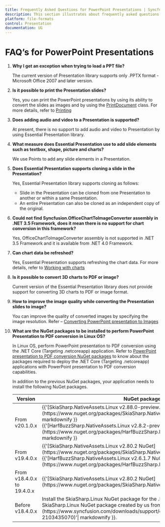 ```yaml
---
title: Frequently Asked Questions for PowerPoint Presentations | Syncfusion
description: This section illustrates about frequently asked questions in various options by using Essential Syncfusion Presentation library.
platform: file-formats
control: Presentation
documentation: UG
---
```

# FAQ’s for PowerPoint Presentations

1. **Why I get an exception when trying to load a PPT file?**

   The current version of Presentation library supports only .PPTX format - Microsoft Office 2007 and later version.

2. **Is it possible to print the Presentation slides?**

   Yes, you can print the PowerPoint presentations by using its ability to convert the slides as images and by using the [PrintDocument](https://msdn.microsoft.com/en-us/library/system.drawing.printing.printdocument(v=vs.110).aspx# "") class. For more details, refer to [Printing](http://www.google.com/# "")

3. **Does adding audio and video to a Presentation is supported?**

   At present, there is no support to add audio and video to Presentation by using Essential Presentation library.

4. **What measure does Essential Presentation use to add slide elements such as textbox, shape, picture and charts?**

   We use Points to add any slide elements in a Presentation.

5. **Does Essential Presentation supports cloning a slide in the Presentation?**

   Yes, Essential Presentation library supports cloning as follows:

   * Slide in the Presentation can be cloned from one Presentation to another or within a same Presentation.
   * An entire Presentation can also be cloned as an independent copy of the original.
   
6. **Could not find Syncfusion.OfficeChartToImageConverter assembly in .NET 3.5 Framework, does it mean there is no support for chart conversion in this framework?**

   Yes, OfficeChartToImageConverter assembly is not supported in .NET 3.5 Framework and it is available from .NET 4.0 Framework.

7. **Can chart data be refreshed?**

   Yes, Essential Presentation supports refreshing the chart data. For more details, refer to [Working with charts](/file-formats/presentation/working-with-charts)

8. **Is it possible to convert 3D charts to PDF or image?**

   Current version of the Essential Presentation library does not provide support for converting 3D charts to PDF or image format.

9. **How to improve the image quality while converting the Presentation slides to image?**
   
   You can improve the quality of converted images by specifying the image resolution. Refer – [Converting PowerPoint presentation to Images](/file-formats/presentation/getting-started#converting-powerpoint-presentation-to-images)
   
10. **What are the NuGet packages to be installed to perform PowerPoint Presentation to PDF conversion in Linux OS?**

    In Linux OS, perform PowerPoint presentation to PDF conversion using the .NET Core (Targeting .netcoreapp) application. Refer to [PowerPoint presentation to PDF conversion NuGet packages](https://help.syncfusion.com/file-formats/presentation/nuget-packages-required#converting-powerpoint-presentation-into-pdf) to know about the packages required to deploy the .NET Core (Targeting .netcoreapp) applications with PowerPoint presentation to PDF conversion capabilities.

    In addition to the previous NuGet packages, your application needs to install the following NuGet packages.

    <table>
    <thead>
    <tr>
    <th width="20%">
    Version
    </th>
    <th width="40%">
    NuGet packages to install
    </th>
    </tr>
    </thead>
    <tr>
    <td>
    From v20.1.0.x 
    </td>
    <td>
    {{'[SkiaSharp.NativeAssets.Linux v2.88.0-preview.209](https://www.nuget.org/packages/SkiaSharp.NativeAssets.Linux/2.88.0-preview.209)'| markdownify }}<br/>
    {{'[HarfBuzzSharp.NativeAssets.Linux v2.8.2-preview.209](https://www.nuget.org/packages/HarfBuzzSharp.NativeAssets.Linux/2.8.2-preview.209)'| markdownify }}
    </td>
    </tr>
    <tr>
    <td>
    From v19.4.0.x
    </td>
    <td>
    {{'[SkiaSharp.NativeAssets.Linux v2.80.2 NuGet](https://www.nuget.org/packages/SkiaSharp.NativeAssets.Linux/2.80.2)'| markdownify }}<br/>
    {{'[HarfBuzzSharp.NativeAssets.Linux v2.6.1.7 NuGet](https://www.nuget.org/packages/HarfBuzzSharp.NativeAssets.Linux/2.6.1.7)'| markdownify }}
    </td>
    </tr>
    <tr>
    <td>
    From v18.4.0.x to 19.4.0.x
    </td>
    <td>
    {{'[SkiaSharp.NativeAssets.Linux v2.80.2 NuGet](https://www.nuget.org/packages/SkiaSharp.NativeAssets.Linux/2.80.2)'| markdownify }}<br/>
    </td>
    </tr>
    <tr>
    <td>
    Before v18.4.0.x
    </td>
    <td>
    Install the SkiaSharp.Linux NuGet package for the .NET Core application in Linux OS. Find the SkiaSharp.Linux NuGet package created by us from {{'[here](https://www.syncfusion.com/downloads/support/directtrac/general/ze/SkiaSharp.Linux.1.59.3-2103435070)'| markdownify }}.<br/>
    </td>
    </tr>
    </table>

